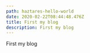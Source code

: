 ```yaml
---
path: haztares-hello-world
date: 2020-02-22T08:44:48.476Z
title: First my blog
description: First my blog
---
```

First my blog

